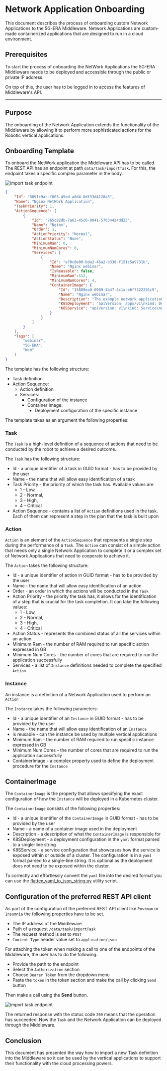 # Network Application Onboarding


This document describes the process of onboarding custom Network Applications to the 5G-ERA Middleware. Network Applications are custom-made containerized applications that are designed to run in a cloud environment.

## Prerequisites

To start the process of onboarding the NetWork Applications the 5G-ERA Middleware needs to be deployed and accessible through the public or private IP address. 

On top of this, the user has to be logged in to access the features of Middleware's API. 

---

## Purpose

The onboarding of the Network Application extends the functionality of the Middleware by allowing it to perform more sophisticated actions for the Robotic vertical applications. 

## Onboarding Template

To onboard the NetWork application the Middleware API has to be called. The REST API has an endpoint at path `data/task/importTask`. For this, the endpoint takes a specific complex parameter in the body.

![import task endpoint](img/ImportTaskEndpointPostman.png)

```json
{
    "Id": "889fc9ac-f803-45ed-a6d4-8df33d4128a3",
    "Name": "Nginx NetWork Application",
    "TaskPriority": 1,
    "ActionSequence": [
        {
            "Id": "765c82db-7a63-45c6-9041-57634424dd23",
            "Name": "Nginx",
            "Order": 1,
            "ActionPriority": "Normal",
            "ActionStatus": "None",
            "MinimumRam": 0,
            "MinimumNumCores": 0,
            "Services": [
                {
                    "Id": "e70c0e00-bda2-46a2-b338-f151c5a9731b",
                    "Name": "Nginx webinar",
                    "IsReusable": false,
                    "MinimumRam":512,
					"MinimumNumCores": 4,
                    "ContainerImage": {
                        "Id": "15889ea9-0909-4b47-8c1a-e6f7322291c9",
                        "Name": "Nginx webinar",
                        "Description": "The example network application onboarding for the webinar",
                        "K8SDeployment": "apiVersion: apps/v1\nkind: Deployment\nmetadata:\n  name: nginx-deployment\nspec:\n  selector:\n    matchLabels:\n      app: nginx\n  replicas: 2\n  template:\n    metadata:\n      labels:\n        app: nginx\n    spec:\n      containers:\n        - name: nginx\n          resources: {}\n          image: nginx\n          ports:\n            - containerPort: 80\n",
                        "K8SService": "apiVersion: v1\nkind: Service\nmetadata:\n  name: nginx-service\nspec:\n  selector:\n    app: nginx\n  ports:\n    - port: 80\n      targetPort: 80\n  type: LoadBalancer\n"
                    }
                }
            ]
        }
    ],
    "Tags": [
        "webinar",
        "5G-ERA",
        "Web"
    ]
}
```

The template has the following structure:

* Task definition
* Action Sequence:
    * Action definition 
    * Services:
        * Configuration of the instance
        * Container Image:
            * Deployment configuration of the specific instance

The template takes as an argument the following properties:

### Task

The `Task` is a high-level definition of a sequence of actions that need to be conducted by the robot to achieve a desired outcome. 

The `Task` has the following structure:

* Id - a unique identifier of a task in GUID format - has to be provided by the user
* Name - the name that will allow easy identification of a task
* Task Priority - the priority of which the task has. Available values are:
    * 1 - Low,
    * 2 - Normal,
    * 3 - High,
    * 4 - Critical
* Action Sequence - contains a list of `Action` definitions used in the task. Each of them can represent a step in the plan that the task is built upon


### Action 

`Action` is an element of the `ActionSequence` that represents a single step during the performance of a `Task`. The `Action` can consist of a simple action that needs only a single Network Application to complete it or a complex set of Network Applications that need to cooperate to achieve it.

The `Action` takes the following structure:

* Id - a unique identifier of action in GUID format - has to be provided by the user
* Name - the name that will allow easy identification of an action
* Order - an order in which the actions will be conducted in the `Task`
* Action Priority - the priority the task has, it allows for the identification of a step that is crucial for the task completion. It can take the following values:
    * 1 - Low,
    * 2 - Normal,
    * 3 - High,
    * 4 - Critical
* Action Status - represents the combined status of all the services within an action
* Minimum Ram - the number of RAM required to run specific action expressed in GB
* Minimum Num Cores - the number of cores that are required to run the application successfully 
* Services - a list of `Instance` definitions needed to complete the specified `Action`

### Instance

An instance is a definition of a Network Application used to perform an `Action`

The `Instance` takes the following parameters:

* Id - a unique identifier of an `Instance` in GUID format - has to be provided by the user
* Name - the name that will allow easy identification of an `Instance`
* Is reusable - can the instance be used by multiple vertical applications
* Minimum Ram - the number of RAM required to run specific instance expressed in GB
* Minimum Num Cores - the number of cores that are required to run the application successfully 
* ContainerImage - a complex property used to define the deployment procedure for the `Instance`

## ContainerImage

The `ContainerImage` is the property that allows specifying the exact configuration of how the `Instance` will be deployed in a Kubernetes cluster.

The `ContainerImage` consists of the following properties:

* Id - a unique identifier of the `ContainerImage` in GUID format - has to be provided by the user 
* Name - a name of a container image used in the deployment
* Description - a description of what the `ContainerImage` is responsible for
* K8SDeployment - a deployment configuration in the `yaml` format parsed to a single-line string
* K8SService - a service configuration that showcases how the service is exposed within or outside of a cluster. The configuration is in a `yaml` format parsed to a single-line string. It is optional as the deployment does not need to be exposed within the cluster.

To correctly and effortlessly convert the `yaml` file into the desired format you can use the [flatten_yaml_to_json_string.py](../../../util/flatten_yaml_to_json_string.py) utility script.

## Configuration of the preferred REST API client

As part of the configuration of the preferred REST API client like `Postman` or `Insomnia` the following properties have to be set.

* The IP address of the Middleware
* Path of a request `/data/task/importTask`
* The request method is set to `POST`
* `Content-Type` header value set to `application/json`

For attaching the token when making a call to one of the endpoints of the Middleware, the user has to do the following.
* Provide the path to the endpoint
* Select the `Authorization` section
* Choose `Bearer Token` from the dropdown menu
* Paste the `token` in the token section and make the call by clicking `Send` button

Then make a call using the **Send** button.

![import task endpoint](img/ImportTaskSendPostman.png)

The returned response with the status code `200` means that the operation has succeeded. Now the `Task` and the Network Application can be deployed through the Middleware.


## Conclusion

This document has presented the way how to import a new Task definition into the Middleware so it can be used by the vertical applications to support their functionality with the cloud processing powers.
